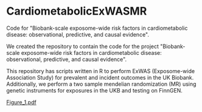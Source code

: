 # CardiometabolicExWASMR

Code for "Biobank-scale exposome-wide risk factors in cardiometabolic disease: observational, predictive, and causal evidence".

We created the repository to contain the code for the project "Biobank-scale exposome-wide risk factors in cardiometabolic disease: observational, predictive, and causal evidence".

This repository has scripts written in R to perform ExWAS (Exposome-wide Association Study) for prevalent and incident outcomes in the UK Biobank. Additionally, we perform a two sample mendelian randomization (MR) using genetic instruments for exposures in the UKB and testing on FinnGEN.


[Figure_1.pdf](https://github.com/user-attachments/files/17435015/Figure_1.pdf)
